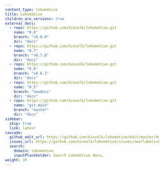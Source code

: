 ```yaml
---
content_type: lokomotive
title: Lokomotive
children_are_versions: true
external_docs:
  - repo: https://github.com/kinvolk/lokomotive.git
    name: "0.8"
    branch: "v0.8.0"
    dir: "docs"
  - repo: https://github.com/kinvolk/lokomotive.git
    name: "0.7"
    branch: "v0.7.0"
    dir: "docs"
  - repo: https://github.com/kinvolk/lokomotive.git
    name: "0.6"
    branch: "v0.6.1"
    dir: "docs"
  - repo: https://github.com/kinvolk/lokomotive.git
    name: "0.5"
    branch: "newdocs"
    dir: "docs"
  - repo: https://github.com/kinvolk/lokomotive.git
    name: "git-main"
    branch: "master"
    dir: "docs"
sidebar:
  skip: true
  link: latest
cascade:
  github_edit_url: https://github.com/kinvolk/lokomotive/edit/master/docs/
  issues_url: https://github.com/kinvolk/lokomotive/issues/new?labels=kind/documentation
  search:
    domain: lokomotive
    inputPlaceholder: Search Lokomotive docs…
weight: 30
---
```

